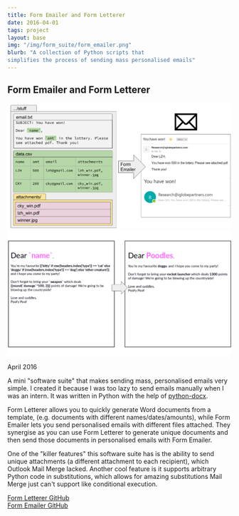 ```yaml
---
title: Form Emailer and Form Letterer
date: 2016-04-01
tags: project
layout: base
img: "/img/form_suite/form_emailer.png"
blurb: "A collection of Python scripts that 
simplifies the process of sending mass personalised emails"
---
```


## Form Emailer and Form Letterer

![screenshot of form emailer](/img/form_suite/form_emailer.png)
![screenshot of form letterer](/img/form_suite/form_letterer.png)

April 2016

A mini "software suite" that makes sending mass, personalised emails very
simple. I created it because I was too lazy to send emails manually when I was
an intern. It was written in Python with the help of
[python-docx](https://python-docx.readthedocs.io/en/latest/).

Form Letterer allows you to quickly generate Word documents from a template,
(e.g. documents with different names/dates/amounts), while Form Emailer lets
you send personalised emails with different files attached. They synergise as
you can use Form Letterer to generate unique documents and then send those
documents in personalised emails with Form Emailer.

One of the "killer features" this software suite has is the ability to send
unique attachments (a different attachment to each recipient), which Outlook
Mail Merge lacked. Another cool feature is it supports arbitrary Python code in
substitutions, which allows for amazing substitutions Mail Merge just can't support
like conditional execution.

[Form Letterer GitHub](https://github.com/lieuzhenghong/form-letterer/)  
[Form Emailer GitHub](https://github.com/lieuzhenghong/form-emailer/)
